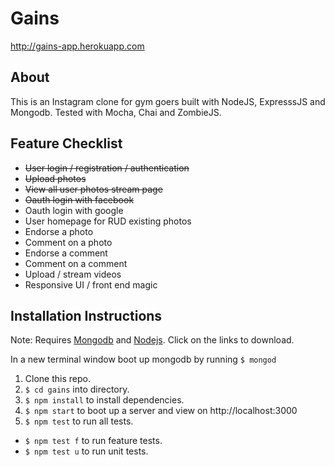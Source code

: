 Gains
=====

http://gains-app.herokuapp.com

About
-----

This is an Instagram clone for gym goers built with NodeJS, ExpresssJS and Mongodb. Tested with Mocha, Chai and ZombieJS.

Feature Checklist
--------------

- <s>User login / registration / authentication</s>
- <s>Upload photos</s>
- <s>View all user photos stream page</s>
- <s>Oauth login with facebook</s>
- Oauth login with google
- User homepage for RUD existing photos
- Endorse a photo
- Comment on a photo
- Endorse a comment
- Comment on a comment
- Upload / stream videos
- Responsive UI / front end magic

Installation Instructions
-------------------------

Note: Requires [Mongodb](https://www.mongodb.com/download-center?jmp=nav#community) and [Nodejs](https://nodejs.org/en/download/). Click on the links to download.

In a new terminal window boot up mongodb by running ``$ mongod``

1. Clone this repo.
2. ``$ cd gains`` into directory.
3. ``$ npm install`` to install dependencies.
4. ``$ npm start`` to boot up a server and view on http://localhost:3000
5. ``$ npm test`` to run all tests.
  - ``$ npm test f`` to run feature tests.
  - ``$ npm test u`` to run unit tests.
